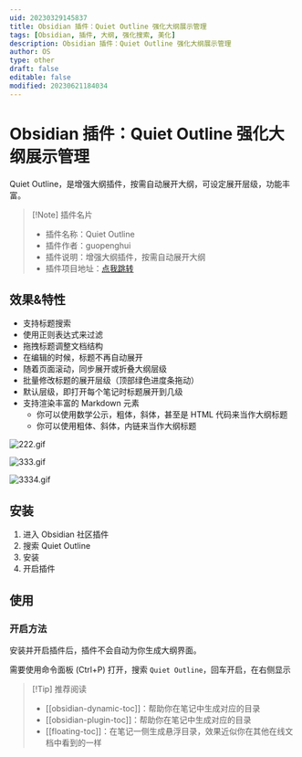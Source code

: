 ```yaml
---
uid: 20230329145837
title: Obsidian 插件：Quiet Outline 强化大纲展示管理
tags: [Obsidian, 插件, 大纲, 强化搜索, 美化]
description: Obsidian 插件：Quiet Outline 强化大纲展示管理
author: OS
type: other
draft: false
editable: false
modified: 20230621184034
---
```


# Obsidian 插件：Quiet Outline 强化大纲展示管理

Quiet Outline，是增强大纲插件，按需自动展开大纲，可设定展开层级，功能丰富。

> [!Note] 插件名片
> - 插件名称：Quiet Outline
> - 插件作者：guopenghui
> - 插件说明：增强大纲插件，按需自动展开大纲
> - 插件项目地址：[点我跳转](https://github.com/guopenghui/obsidian-quiet-outline)

## 效果&特性

- 支持标题搜索
- 使用正则表达式来过滤
- 拖拽标题调整文档结构
- 在编辑的时候，标题不再自动展开
- 随着页面滚动，同步展开或折叠大纲层级
- 批量修改标题的展开层级（顶部绿色进度条拖动）
- 默认层级，即打开每个笔记时标题展开到几级
- 支持渲染丰富的 Markdown 元素
    - 你可以使用数学公示，粗体，斜体，甚至是 HTML 代码来当作大纲标题
    - 你可以使用粗体、斜体，内链来当作大纲标题

![222.gif](https://cdn.pkmer.cn/images/202305172233796.gif!pkmer)

 ![333.gif](https://cdn.pkmer.cn/images/202305172237074.gif!pkmer)

![3334.gif](https://cdn.pkmer.cn/images/202305172239904.gif!pkmer)

## 安装

1. 进入 Obsidian 社区插件
2. 搜索 Quiet Outline
3. 安装
4. 开启插件

## 使用

### 开启方法

安装并开启插件后，插件不会自动为你生成大纲界面。

需要使用命令面板 (Ctrl+P) 打开，搜索 `Quiet Outline`，回车开启，在右侧显示

> [!Tip] 推荐阅读
> - [[obsidian-dynamic-toc]]：帮助你在笔记中生成对应的目录
> - [[obsidian-plugin-toc]]：帮助你在笔记中生成对应的目录
> - [[floating-toc]]：在笔记一侧生成悬浮目录，效果近似你在其他在线文档中看到的一样